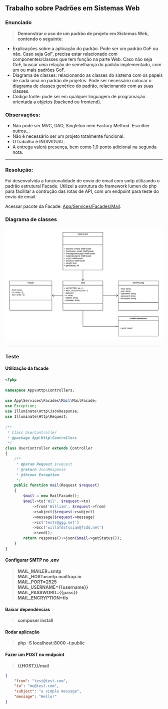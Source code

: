## Trabalho sobre Padrões em Sistemas Web

### Enunciado
> **Demonstrar o uso de um padrão de projeto em Sistemas Web, contendo o seguinte:**
- Explicações sobre a aplicação do padrão. Pode ser um padrão GoF ou não. Caso seja GoF, precisa estar relacionado com componentes/classes que tem função na parte Web. Caso não seja GoF, buscar uma relação de semelhança do padrão implementado, com um ou mais padrões GoF.
- Diagrama de classes: relacionando as classes do sistema com os papeis de cada uma no padrão de projetos. Pode ser necessário colocar o diagrama de classes genérico do padrão, relacionando com as suas classes.
- Código fonte: pode ser em qualquer linguagem de programação orientada a objetos (backend ou frontend).

### Observações:
- Não pode ser MVC, DAO, Singleton nem Factory Method. Escolher outros...
- Não é necessário ser um projeto totalmente funcional.
- O trabalho é INDIVIDUAL.
- A entrega valerá presença, bem como 1,0 ponto adicional na segunda nota. 
___
### Resolução:
Foi desenvolvida a funcionalidade de envio de email com smtp utilizando o padrão estrutural Facade.
Utilizei a estrutura do framework lumen do php para facilitar a contrução das rotas de API, com um endpoint para teste do envio de email.

Acessar pacote da Facade: [App/Services/Facades/Mail](https://github.com/williamtrindade/college-project-php-facade/tree/master/app/Services/Facades/Mail).

### Diagrama de classes
<img height="40%" src="https://raw.githubusercontent.com/williamtrindade/college-project-php-facade/master/classDiagram.png" alt="DC">

___
### Teste
#### Utilização da facade
```php
<?php

namespace App\Http\Controllers;

use App\Services\Facades\Mail\MailFacade;
use Exception;
use Illuminate\Http\JsonResponse;
use Illuminate\Http\Request;

/**
 * Class UserController
 * @package App\Http\Controllers
 */
class UserController extends Controller
{
    /**
     * @param Request $request
     * @return JsonResponse
     * @throws Exception
     */
    public function mail(Request $request)
    {
        $mail = new MailFacade();
        $mail->to('Wil', $request->to)
            ->from('William', $request->from)
            ->subject($request->subject)
            ->message($request->message)
            ->cc('tests@ggg.net')
            ->bcc('willafdsfssiam@fsdd.net')
            ->send();
        return response()->json($mail->getStatus());
    }
}
```
#### Configurar SMTP no .env
> **MAIL_MAILER=smtp  
  MAIL_HOST=smtp.mailtrap.io  
  MAIL_PORT=2525  
  MAIL_USERNAME={{username}}  
  MAIL_PASSWORD={{pass}}  
  MAIL_ENCRYPTION=tls**

#### Baixar dependências
> **composer install**

#### Rodar aplicação
> **php -S localhost:8000 -t public**

#### Fazer um POST no endpoint
> **{{HOST}}/mail**  
```json
{
    "from": "test@test.com",
    "to": "me@test.com",
    "subject": "a simple message",
    "message": "Hello!"
}
```

